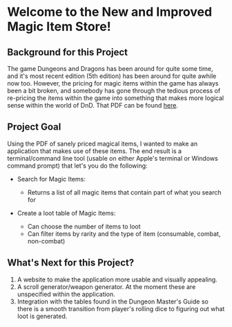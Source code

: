 # Welcome to the New and Improved Magic Item Store!

## Background for this Project
The game Dungeons and Dragons has been around for quite some time, and it's most recent edition (5th edition) has been around for quite awhile now too. However, the pricing for magic items within the game has always been a bit broken, and somebody has gone through the tedious process of re-pricing the items within the game into something that makes more logical sense within the world of DnD. That PDF can be found [here](https://drive.google.com/file/d/0B8XAiXpOfz9cMWt1RTBicmpmUDg/view?usp=sharing).

## Project Goal
Using the PDF of sanely priced magical items, I wanted to make an application that makes use of these items. The end result is a terminal/command line tool (usable on either Apple's terminal or Windows command prompt) that let's you do the following:

* Search for Magic Items:
    - Returns a list of all magic items that contain part of what you search for

* Create a loot table of Magic Items:
    - Can choose the number of items to loot
    - Can filter items by rarity and the type of item (consumable, combat, non-combat)


## What's Next for this Project?
1. A website to make the application more usable and visually appealing.
2. A scroll generator/weapon generator. At the moment these are unspecified within the application.
3. Integration with the tables found in the Dungeon Master's Guide so there is a smooth transition from player's rolling dice to figuring out what loot is generated.
